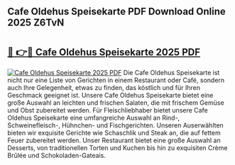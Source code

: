 ## Cafe Oldehus Speisekarte PDF Download Online 2025 Z6TvN

# <h2><a href="http://gc98wk.nevu.top/?p=Cafe+Oldehus+Speisekarte">🔗 👉🔴 Cafe Oldehus Speisekarte 2025 PDF</a></h2>

[![Cafe Oldehus Speisekarte 2025 PDF](https://i.imgur.com/dBaPXMq.png)](http://gc98wk.nevu.top/?p=Cafe+Oldehus+Speisekarte)
Die Cafe Oldehus Speisekarte ist nicht nur eine Liste von Gerichten in einem Restaurant oder Café, sondern auch Ihre Gelegenheit, etwas zu finden, das köstlich und für Ihren Geschmack geeignet ist. Unsere Cafe Oldehus Speisekarte bietet eine große Auswahl an leichten und frischen Salaten, die mit frischem Gemüse und Obst zubereitet werden. Für Fleischliebhaber bietet unsere Cafe Oldehus Speisekarte eine umfangreiche Auswahl an Rind-, Schweinefleisch-, Hühnchen- und Fischgerichten. Unseren Auserwählten bieten wir exquisite Gerichte wie Schaschlik und Steak an, die auf fettem Feuer zubereitet werden. Unser Restaurant bietet eine große Auswahl an Desserts, von traditionellen Torten und Kuchen bis hin zu exquisiten Crème Brûlée und Schokoladen-Gateais.
